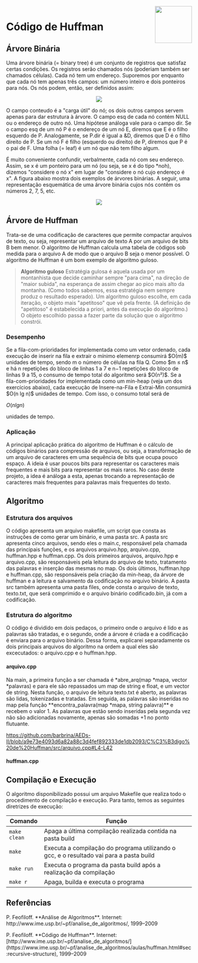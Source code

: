 <img align="right" width="100" height="100" src="img/binarytree.png">

# Código de Huffman

## Árvore Binária

<p> Uma árvore binária (= binary tree) é um conjunto de registros que satisfaz certas condições. Os registros serão chamados nós (poderiam também ser chamados células).  Cada nó tem um endereço.  Suporemos por enquanto que cada nó tem apenas três campos:  um número inteiro e dois ponteiros para nós.  Os nós podem, então, ser definidos assim: </p>

<div align="center">
 <p> </p>
 <img src="img/conteudo.png">
 <p> </p>
</div>

<p> O campo conteudo é a "carga útil" do nó;  os dois outros campos servem apenas para dar estrutura à árvore.  O campo esq de cada nó contém NULL ou o endereço de outro nó.  Uma hipótese análoga vale para o campo dir. Se o campo esq de um nó P é o endereço de um nó E, diremos que E é o filho esquerdo de P.  Analogamente, se P.dir é igual a &D, diremos que D é o filho direito de P.  Se um nó F é filho (esquerdo ou direito) de P, diremos que P é o pai de F.  Uma folha (= leaf) é um nó que não tem filho algum. </p>

<p> É muito conveniente confundir, verbalmente, cada nó com seu endereço.  Assim, se x é um ponteiro para um nó (ou seja, se x é do tipo *noh), dizemos  "considere o nó x"  em lugar de  "considere o nó cujo endereço é x". A figura abaixo mostra dois exemplos de árvores binárias. A seguir, uma representação esquemática de uma árvore binária cujos nós contêm os números 2, 7, 5, etc. </p>

<div align="center">
 <p> </p>
 <img src="img/tree.png">
 <p> </p>
</div>

## Árvore de Huffman

<p> Trata-se de uma codificação de caracteres que permite compactar arquivos de texto, ou seja, representar um arquivo de texto A por um arquivo de bits B bem menor. O algoritmo de Huffman calcula uma tabela de códigos sob medida para o arquivo A de modo que o arquivo B seja o menor possível. O algoritmo de Huffman é um bom exemplo de algoritmo guloso.</p>


> **Algoritmo guloso**
> Estratégia gulosa é aquela usada por um montanhista que decide caminhar sempre "para cima", na direção de "maior subida", na esperança de assim chegar ao pico mais alto da montanha. (Como todos sabemos, essa estratégia nem sempre produz o resultado esperado). Um algoritmo guloso escolhe, em cada iteração, o objeto mais "apetitoso" que vê pela frente. (A definição de "apetitoso" é estabelecida a priori, antes da execução do algoritmo.) O objeto escolhido passa a fazer parte da solução que o algoritmo constrói.

<p> </p>

### Desempenho

<p> Se a fila-com-prioridades for implementada como um vetor ordenado, cada execução de inserir na fila e extrair o mínimo elemenrp consumirá $Ο(m)$ unidades de tempo, sendo m o número de células na fila Q. Como $m ≤ n$ e há n repetições do bloco de linhas 1 a 7 e n−1 repetições do bloco de linhas 9 a 15, o consumo de tempo total do algoritmo será $Ο(n²)$.  Se a fila-com-prioridades for implementada como um min-heap (veja um dos exercícios abaixo), cada execução de Insere-na-Fila e Extrai-Min consumirá $O(n lg n)$ unidades de tempo. Com isso, o consumo total será de </p>

$O(n lg n)$

<p> unidades de tempo.  </p>

### Aplicação

<p>A principal aplicação prática do algoritmo de Huffman é o cálculo de códigos binários para compressão de arquivos, ou seja, a transformação de um arquivo de caracteres em uma sequência de bits que ocupa pouco espaço. A ideia é usar poucos bits para representar os caracteres mais frequentes e mais bits para representar os mais raros. No caso deste projeto, a idea é análoga a esta, apenas trocando a representação de caracteres mais frequentes para palavras mais frequentes do texto. </p>


## Algoritmo

### Estrutura dos arquivos

<p> O código apresenta um arquivo makefile, um script que consta as instruções de como gerar um binário, e uma pasta src. A pasta src apresenta cinco arquivos, sendo eles o main.c, responsável pela chamada das principais funções, e os arquivos arquivo.hpp, arquivo.cpp, huffman.hpp e huffman.cpp. Os dois primeiros arquivos, arquivo.hpp e arquivo.cpp, são responsáveis pela leitura do arquivo de texto, tratamento das palavras e inserção das mesmas no map. Os dois últimos, huffman.hpp e huffman.cpp, são responsáveis pela criação da min-heap, da árvore de huffman e a leitura e salvamento da codificação no arquivo binário. A pasta src também apresenta uma pasta files, onde consta o arquivo de texto, texto.txt, que será comprimido e o arquivo binário codificado.bin, já com a codificação. </p>

### Estrutura do algoritmo

<p> O código é dividido em dois pedaços, o primeiro onde o arquivo é lido e as palavras são tratadas, e o segundo, onde a árvore é criada e a codificação é enviara para o arquivo binário. Dessa forma, explicarei separadamente os dois principais arquivos do algoritmo na ordem a qual eles são excecutados: o arquivo.cpp e o huffman.hpp.

#### arquivo.cpp

<p>Na main, a primeira função a ser chamada é *abre_arq(map<string, float> *mapa, vector<string> *palavras) e para ele são repassados um map de string e float, e um vector de string. Nesta função, o arquivo de leitura texto.txt é aberto, as palavras são lidas, tokenizadas e tratadas. Em seguida, as palavras são inseridas no map pela função **encontra_palavra(map<string, float> *mapa, string palavra)** e recebem o valor 1. As palavras que estão sendo inseridas pela segunda vez não são adicionadas novamente, apenas são somadas +1 no ponto flutuante.  </p>
 
 https://github.com/barbrina/AEDs-II/blob/a9e73e4093d6a82a88c3d4fef892333de1db2093/C%C3%B3digo%20de%20Huffman/src/arquivo.cpp#L4-L42

#### huffman.cpp

<p> </p>

## Compilação e Execução


O algoritmo disponibilizado possui um arquivo Makefile que realiza todo o procedimento de compilação e execução. Para tanto, temos as seguintes diretrizes de execução:

<div>

| Comando                |  Função                                                                                           |
| -----------------------| ------------------------------------------------------------------------------------------------- |
|  `make clean`          | Apaga a última compilação realizada contida na pasta build                                        |
|  `make`                | Executa a compilação do programa utilizando o gcc, e o resultado vai para a pasta build           |
|  `make run`            | Executa o programa da pasta build após a realização da compilação                                 |
|  `make r`              | Apaga, builda e executa o programa                                                                |

</div>

## Referências 

<p> P. Feofiloff. **Análise de Algoritmos**. Internet: http://www.ime.usp.br/~pf/analise_de_algoritmos/, 1999–2009 </p>
<p> P. Feofiloff. **Código de Huffman**. Internet: [http://www.ime.usp.br/~pf/analise_de_algoritmos/](https://www.ime.usp.br/~pf/analise_de_algoritmos/aulas/huffman.html#sec:recursive-structure), 1999–2009 </p>


